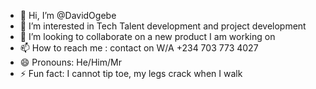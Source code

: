 - 👋 Hi, I’m @DavidOgebe
- 👀 I’m interested in Tech Talent development and project development
- 💞️ I’m looking to collaborate on a new product I am working on
- 📫 How to reach me : contact on W/A +234 703 773 4027
- 😄 Pronouns: He/Him/Mr
- ⚡ Fun fact: I cannot tip toe, my legs crack when I walk
